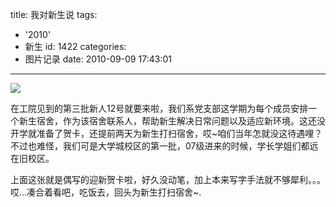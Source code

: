 title: 我对新生说
tags:
  - '2010'
  - 新生
id: 1422
categories:
  - 图片记录
date: 2010-09-09 17:43:01
---

[![](http://a.kainy.cn/201009/%E6%88%91%E5%AF%B92010%E6%96%B0%E7%94%9F%E8%AF%B4.jpg)](http://a.kainy.cn/201009/%E6%88%91%E5%AF%B92010%E6%96%B0%E7%94%9F%E8%AF%B4.jpg)<!--more-->

在工院见到的第三批新人12号就要来啦，我们系党支部这学期为每个成员安排一个新生宿舍，作为该宿舍联系人，帮助新生解决日常问题以及适应新环境。这还没开学就准备了贺卡，还提前两天为新生打扫宿舍，哎~咱们当年怎就没这待遇哩？不过也难怪，我们可是大学城校区的第一批，07级进来的时候，学长学姐们都远在旧校区。

上面这张就是偶写的迎新贺卡啦，好久没动笔，加上本来写字手法就不够犀利。。。哎…凑合着看吧，吃饭去，回头为新生打扫宿舍~.